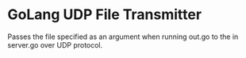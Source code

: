 # GoLang UDP File Transmitter
 Passes the file specified as an argument when running out.go to the in server.go over UDP protocol.
